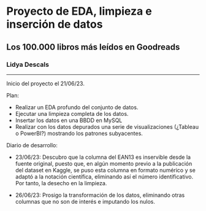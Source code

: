 # **Proyecto de EDA, limpieza e inserción de datos**
## **Los 100.000 libros más leídos en Goodreads**
### **Lidya Descals**

---

Inicio del proyecto el 21/06/23.

Plan:
 - Realizar un EDA profundo del conjunto de datos.
 - Ejecutar una limpieza completa de los datos.
 - Insertar los datos en una BBDD en MySQL
 - Realizar con los datos depurados una serie de visualizaciones (¿Tableau o PowerBI?) mostrando los patrones subyacentes.

Diario de desarrollo:

 - 23/06/23: Descubro que la columna del EAN13 es inservible desde la fuente original, puesto que, en algún momento previo a la publicación del dataset en Kaggle, se puso esta columna en formato numérico y se adaptó a la notación científica, eliminando así el número identificativo. Por tanto, la desecho en la limpieza.

 - 26/06/23: Prosigo la transformación de los datos, eliminando otras columnas que no son de interés e imputando los nulos. 

   
